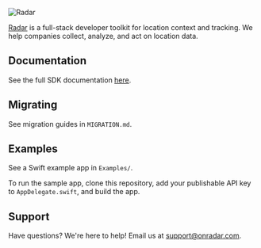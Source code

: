 ![Radar](https://raw.githubusercontent.com/RadarLabs/RadarSDK-iOS/master/logo.png)

[Radar](https://www.onradar.com) is a full-stack developer toolkit for location context and tracking. We help companies collect, analyze, and act on location data.

## Documentation

See the full SDK documentation [here](https://www.onradar.com/documentation/sdk).

## Migrating

See migration guides in `MIGRATION.md`.

## Examples

See a Swift example app in `Examples/`.

To run the sample app, clone this repository, add your publishable API key to `AppDelegate.swift`, and build the app.

## Support

Have questions? We're here to help! Email us at [support@onradar.com](mailto:support@onradar.com).